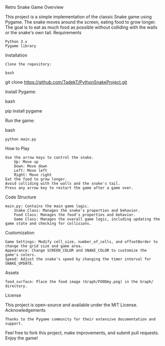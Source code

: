 Retro Snake Game
Overview

This project is a simple implementation of the classic Snake game using Pygame. The snake moves around the screen, eating food to grow longer. The goal is to eat as much food as possible without colliding with the walls or the snake's own tail.
Requirements

    Python 3.x
    Pygame library

Installation

    Clone the repository:

    bash

git clone https://github.com/TadekT/PythonSnakeProject.git

Install Pygame:

bash

pip install pygame

Run the game:

bash

    python main.py

How to Play

    Use the arrow keys to control the snake.
        Up: Move up
        Down: Move down
        Left: Move left
        Right: Move right
    Eat the food to grow longer.
    Avoid colliding with the walls and the snake's tail.
    Press any arrow key to restart the game after a game over.

Code Structure

    main.py: Contains the main game logic.
        Snake Class: Manages the snake's properties and behavior.
        Food Class: Manages the food's properties and behavior.
        Game Class: Manages the overall game logic, including updating the game state and checking for collisions.

Customization

    Game Settings: Modify cell_size, number_of_cells, and offsetBorder to change the grid size and game area.
    Appearance: Change SCREEN_COLOR and SNAKE_COLOR to customize the game's colors.
    Speed: Adjust the snake's speed by changing the timer interval for SNAKE_UPDATE.

Assets

    food_surface: Place the food image (Graph/FOODmy.png) in the Graph/ directory.

License

This project is open-source and available under the MIT License.
Acknowledgements

    Thanks to the Pygame community for their extensive documentation and support.

Feel free to fork this project, make improvements, and submit pull requests. Enjoy the game!
